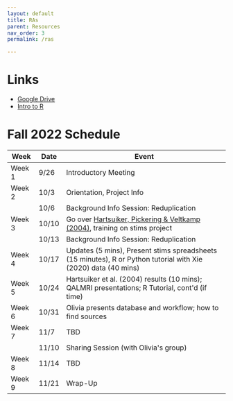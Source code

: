 ```yaml
---
layout: default
title: RAs
parent: Resources
nav_order: 3
permalink: /ras

---
```


# Links

*   [Google Drive](https://drive.google.com/drive/folders/1PJ4JndbOMVfRj0A2wCl2M4SWh9r6SCuc?usp=sharing)
*   [Intro to R](https://catherinearnett.github.io/docs/R-Tutorial-FA22.html)

# Fall 2022 Schedule

| Week      | Date | Event |
| ----------- | ----------- | ----------- |
| Week 1   | 9/26        | Introductory Meeting        |
| Week 2   | 10/3        | Orientation, Project Info        |
|  | 10/6         | Background Info Session: Reduplication     |
| Week 3   | 10/10        | Go over [Hartsuiker, Pickering & Veltkamp (2004)](https://journals.sagepub.com/doi/pdf/10.1111/j.0956-7976.2004.00693.x), training on stims project    |
|  | 10/13         | Background Info Session: Reduplication  |
| Week 4   | 10/17        | Updates (5 mins), Present stims spreadsheets (15 minutes), R or Python tutorial with Xie (2020) data (40 mins) |
| Week 5   | 10/24        | Hartsuiker et al. (2004) results (10 mins); QALMRI presentations; R Tutorial, cont'd (if time) |
| Week 6   | 10/31        | Olivia presents database and workflow; how to find sources |
| Week 7   | 11/7        | TBD |
|   | 11/10        | Sharing Session (with Olivia's group) |
| Week 8   | 11/14        | TBD        |
| Week 9   | 11/21        | Wrap-Up  |
